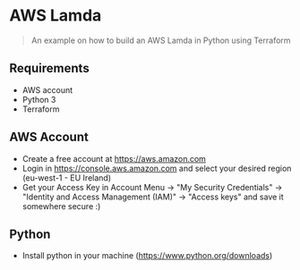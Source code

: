# AWS Lamda
> An example on how to build an AWS Lamda in Python using Terraform

## Requirements
- AWS account
- Python 3
- Terraform

## AWS Account
- Create a free account at https://aws.amazon.com
- Login in https://console.aws.amazon.com and select your desired region (eu-west-1 - EU Ireland)
- Get your Access Key in Account Menu -> "My Security Credentials" -> "Identity and Access Management (IAM)" -> "Access keys" and save it somewhere secure :)

## Python
- Install python in your machine (https://www.python.org/downloads)
